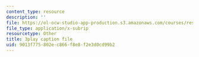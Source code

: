 ```yaml
---
content_type: resource
description: ''
file: https://ol-ocw-studio-app-production.s3.amazonaws.com/courses/res-ll-005-mathematics-of-big-data-and-machine-learning-january-iap-2020/9013f775802ec866f8e8f2e3d0cd99b2_hMUpevQzNzY.srt
file_type: application/x-subrip
resourcetype: Other
title: 3play caption file
uid: 9013f775-802e-c866-f8e8-f2e3d0cd99b2
---
```

